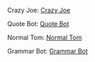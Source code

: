 Crazy Joe: [Crazy Joe](https://discord.com/api/oauth2/authorize?client_id=840701597557850162&permissions=2048&scope=bot)

Quote Bot: [Quote Bot](https://discord.com/api/oauth2/authorize?client_id=840733133502152735&permissions=2048&scope=bot)

Normal Tom: [Normal Tom](https://discord.com/api/oauth2/authorize?client_id=840777609800450128&permissions=2048&scope=bot)

Grammar Bot: [Grammar Bot](https://discord.com/api/oauth2/authorize?client_id=840782898260344832&permissions=2048&scope=bot)
